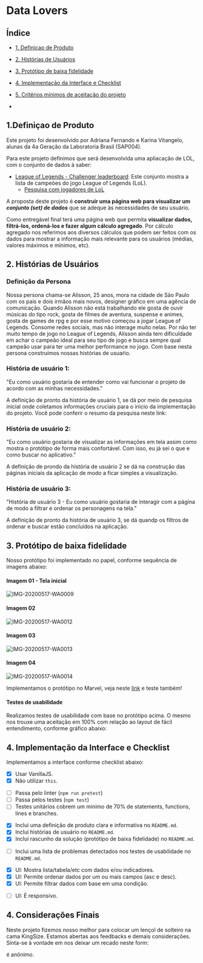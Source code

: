 # Data Lovers

## Índice

* [1. Definiçao de Produto](#1-definição-de-produto)
* [2. Histórias de Usuários](#2-histórias-de-usuários)
* [3. Protótipo de baixa fidelidade](#3-prot[otipo-de-baixa-fidelidade])
* [4. Implementação da Interface e Checklist](#4-Implementação-da-interface-e-checklist)
* [5. Critérios mínimos de aceitação do projeto](#5-criterios-minimos-de-aceitacao-do-projeto)


*

## 1.Definiçao de Produto
Este projeto foi desenvolvido por Adriana Fernando e Karina Vitangelo, alunas da 4a Geração da Laboratoria Brasil (SAP004).

Para este projeto definimos que será desenvolvida uma apliacação de LOL, com o conjunto de dados à saber:

* [League of Legends - Challenger leaderboard](src/data/lol/lol.json):
  Este conjunto mostra a lista de campeões do jogo League of
  Legends (LoL).
  - [Pesquisa com jogadores de LoL](src/data/lol/README.pt-BR.md)

A proposta deste projeto é  **construir uma página web para visualizar um _conjunto
(set) de dados_** que se adeque às necessidades de seu usuário.

Como entregável final terá uma página web que permita **visualizar dados,
filtrá-los, ordená-los e fazer algum cálculo agregado**. Por cálculo agregado
nos referimos aos diversos cálculos que podem ser feitos com os dados para mostrar a
informação mais relevante para os usuários (médias, valores máximos e mínimos,
etc).

## 2. Histórias de Usuários

### Definição da Persona
Nossa persona chama-se Alisson, 25 anos, mora na cidade de São Paulo com os pais e dois irmãos mais novos, designer gráfico em uma agência de comunicação.
Quando Alisson não está trabalhando ele gosta de ouvir músicas do tipo rock, gosta de filmes de aventura, suspense e animes, gosta de games de rpg e por esse motivo começou a jogar League of Legends. Consome redes sociais, mas não interage muito nelas.
Por não ter muito tempo de jogo no League of Legends, Alisson ainda tem dificuldade em achar o campeão ideal para seu tipo de jogo e busca sempre qual campeão usar para ter uma melhor performance no jogo.
Com base nesta persona construímos nossas histórias de usuaŕio.

### História de usuário 1:
"Eu como usuário gostaria de entender como vai funcionar o projeto de acordo com as minhas necessidades."

A definição de pronto da história de usuário 1, se dá por meio de pesquisa inicial onde coletamos informações cruciais para o inicio da implementação do projeto.
Você pode conferir o resumo da pesquisa neste link:

### História de usuário 2:
"Eu como usuário gostaria de visualizar as informações em tela assim como mostra o protótipo de forma mais confortável. Com isso, eu já sei o que e como buscar no aplicativo."

A definição de prondo da história de usuário 2 se dá na construção das páginas iniciais da aplicação de modo a ficar simples a visualização.


### História de usuário 3:
"História de usuário 3 - Eu como usuário gostaria de interagir com a página de modo a filtrar e ordenar os personagens na tela."

A definição de pronto da história de usuário 3, se dá quandp os filtros de ordenar e buscar estão concluídos na aplicação.


## 3. Protótipo de baixa fidelidade
Nosso protótipo foi implementado no papel, conforme sequência de imagens abaixo:

#### Imagem 01 - Tela inicial

![IMG-20200517-WA0009](https://user-images.githubusercontent.com/61189470/82395681-66a6e280-9a22-11ea-8f98-85168603070e.jpg)

#### Imagem 02
![IMG-20200517-WA0012](https://user-images.githubusercontent.com/61189470/82395689-6ad30000-9a22-11ea-8cf8-b5f1260d22c2.jpg)

#### Imagem 03
![IMG-20200517-WA0013](https://user-images.githubusercontent.com/61189470/82395692-6c042d00-9a22-11ea-9b5a-33b8d9849a2f.jpg)

#### Imagem 04
![IMG-20200517-WA0014](https://user-images.githubusercontent.com/61189470/82395695-6dcdf080-9a22-11ea-8f9c-2838055f75f6.jpg)


Implementamos o protótipo no Marvel, veja neste [link](https://marvelapp.com/4fa0hbe)  e teste também!

#### Testes de usabilidade
Realizamos testes de usabilidade com base no protótipo acima. O mesmo nos trouxe uma aceitação em 100% com relação ao layout de fácil entendimento, conforme gráfico abaixo:

## 4.  Implementação da Interface e Checklist
Implementamos a interface conforme checklist abaixo:

- [x] Usar VanillaJS.
- [x] Não utilizar `this`.
* [ ] Passa pelo linter (`npm run pretest`)
* [ ] Passa pelos testes (`npm test`)
* [ ] Testes unitários cobrem um mínimo de 70% de statements, functions,
  lines e branches.
- [x] Inclui uma definição de produto clara e informativa no `README.md`.
- [x] Inclui histórias de usuário no `README.md`.
- [x] Inclui rascunho da solução (protótipo de baixa fidelidade) no
  `README.md`.
* [ ] Inclui uma lista de problemas detectados nos testes de usabilidade no `README.md`.
- [x] UI: Mostra lista/tabela/etc com dados e/ou indicadores.
- [x] UI: Permite ordenar dados por um ou mais campos (asc e desc).
- [x] UI: Permite filtrar dados com base em uma condição.
* [ ] UI: É responsivo.

## 4. Considerações Finais
Neste projeto fizemos nosso melhor para colocar um lençol de solteiro na cama KingSize. 
Estamos abertas aos feedbacks e demais considerações.
Sinta-se à vontade em nos deixar um recado neste form: 

é anônimo.
